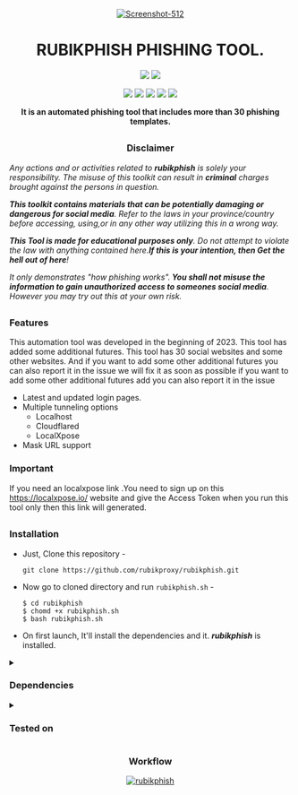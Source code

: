 <!-- rubikphish -->

<p align="center">
  <a href="https://ibb.co/T0Lyrcv"><img src="https://i.ibb.co/94tPGn8/Screenshot-512.png" alt="Screenshot-512" border="0"></a>
</p>
<h1 align="center"><b>RUBIKPHISH PHISHING TOOL.</b></h1>

<p align="center">
  <img src="https://img.shields.io/badge/Version-2.3.1-green?style=for-the-badge">
  <img src="https://img.shields.io/github/forks/htr-tech/zphisher?color=teal&style=for-the-badge">
</p>

<p align="center">
  <img src="https://img.shields.io/badge/Author-rubikproxy-blue?style=flat-square">
  <img src="https://img.shields.io/badge/Open%20Source-Yes-darkgreen?style=flat-square">
  <img src="https://img.shields.io/badge/Maintained%3F-Yes-lightblue?style=flat-square">
  <img src="https://img.shields.io/badge/Written%20In-Bash-darkcyan?style=flat-square">
  <img src="https://hits.seeyoufarm.com/api/count/incr/badge.svg?url=https%3A%2F%2Fgithub.com%2Fhtr-tech%2Fzphisher&title=Visitors&edge_flat=false"/></a>
</p>

<p align="center"><b>It is an automated phishing tool that includes more than 30 phishing templates.</b></p>

##

<h3><p align="center">Disclaimer</p></h3>

<i>Any actions and or activities related to <b>rubikphish</b> is solely your responsibility. The misuse of this toolkit can result in <b>criminal</b> charges brought against the persons in question.

<b>This toolkit contains materials that can be potentially damaging or dangerous for social media</b>. Refer to the laws in your province/country before accessing, using,or in any other way utilizing this in a wrong way.

<b> This Tool is made for educational purposes only</b>. Do not attempt to violate the law with anything contained here.<b>If this is your intention, then Get the hell out of here</b>!

 It only demonstrates "how phishing works".<b> You shall not misuse the information to gain unauthorized access to someones social media</b>. However you may try out this at your own risk.</i>
##

### Features
This automation tool was developed in the beginning of 2023. This tool has added some additional futures. This tool has 30 social websites and some other websites.  And if you want to add some other additional futures you can also report it in the issue we will fix it as soon as possible if you want to add some other additional futures add you can also report it in the issue
- Latest and updated login pages.
- Multiple tunneling options
  - Localhost
  - Cloudflared
  - LocalXpose
- Mask URL support 

### Important
If you need an localxpose link .You need to sign up on this https://localxpose.io/ website and give the  Access Token when you run this tool only then this link will generated.
##

### Installation

- Just, Clone this repository -
  ```
  git clone https://github.com/rubikproxy/rubikphish.git
  ```
- Now go to cloned directory and run `rubikphish.sh` -
  ```
  $ cd rubikphish
  $ chomd +x rubikphish.sh
  $ bash rubikphish.sh
  ```

- On first launch, It'll install the dependencies and it. ***rubikphish*** is installed.



<details>
  <summary><h3>Dependencies</h3></summary>
<b>rubikphish</b> requires following programs to run properly - 
- `git`
- `curl`
- `php`

> All the dependencies will be installed automatically when you run **rubikphish** for the first time.
</details>

<details>
  <summary><h3>Tested on</h3></summary>
- Ubuntu
- Debian
- Arch
- Manjaro
- Fedora
- Termux
</details>
<h3 align="center">Workflow</h3>

<p align="center">
  <a href="https://ibb.co/MRL7GLL"><img src="https://i.ibb.co/dQyDLyy/rubikphish.png" alt="rubikphish" border="0"></a>
</p>
